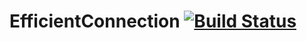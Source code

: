 # EfficientConnection   [![Build Status](https://www.travis-ci.org/TedForV/EfficientConnection.svg?branch=master)](https://www.travis-ci.org/TedForV/EfficientConnection)
